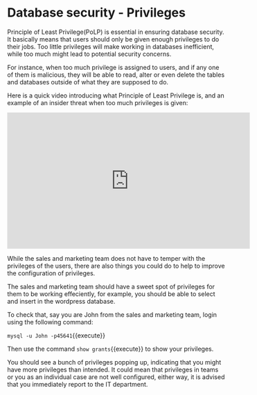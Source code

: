 # Database security - Privileges

Principle of Least Privilege(PoLP) is essential in ensuring database security. It basically means that users should only be given enough privileges to do their jobs. Too little privileges will make working in databases inefficient, while too much might lead to potential security concerns. 

For instance, when too much privilege is assigned to users, and if any one of them is malicious, they will be able to read, alter or even delete the tables and databases outside of what they are supposed to do. 

Here is a quick video introducing what Principle of Least Privilege is, and an example of an insider threat when too much privileges is given:
<iframe width="560" height="315" src="https://www.youtube-nocookie.com/embed/mw9fN9mlUS4" frameborder="0" allow="accelerometer; autoplay; encrypted-media; gyroscope; picture-in-picture" allowfullscreen></iframe> 

While the sales and marketing team does not have to temper with the privileges of the users, there are also things you could do to help to improve the configuration of privileges.

The sales and marketing team should have a sweet spot of privileges for them to be working effeciently, for example, you should be able to select and insert in the wordpress database.

To check that, say you are John from the sales and marketing team, login using the following command:

`mysql -u John -p45641`{{execute}}

Then use the command `show grants`{{execute}} to show your privileges.

You should see a bunch of privileges popping up, indicating that you might have more privileges than intended. It could mean that privileges in teams or you as an individual case are not well configured, either way, it is advised that you immediately report to the IT department.
